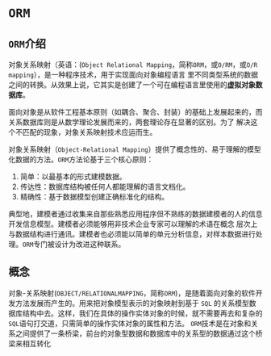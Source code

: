 # `ORM`
## `ORM`介绍
对象关系映射（英语：(`Object Relational Mapping`，简称`ORM`，或`O/RM`，或`O/R mapping`），是一种程序技术，用于实现面向对象编程语言
里不同类型系统的数据之间的转换。从效果上说，它其实是创建了一个可在编程语言里使用的**虚拟对象数据库**。

面向对象是从软件工程基本原则（如耦合、聚合、封装）的基础上发展起来的，而关系数据库则是从数学理论发展而来的，两套理论存在显著的区别。为了
解决这个不匹配的现象，对象关系映射技术应运而生。

对象关系映射（`Object-Relational Mapping`）提供了概念性的、易于理解的模型化数据的方法。`ORM`方法论基于三个核心原则：
1. 简单：以最基本的形式建模数据。 
2. 传达性：数据库结构被任何人都能理解的语言文档化。
3. 精确性：基于数据模型创建正确标准化的结构。

典型地，建模者通过收集来自那些熟悉应用程序但不熟练的数据建模者的人的信息开发信息模型。建模者必须能够用非技术企业专家可以理解的术语在概念
层次上与数据结构进行通讯。建模者也必须能以简单的单元分析信息，对样本数据进行处理。`ORM`专门被设计为改进这种联系。
## 概念
对象-关系映射(`OBJECT/RELATIONALMAPPING`，简称`ORM`)，是随着面向对象的软件开发方法发展而产生的。用来把对象模型表示的对象映射到基于
`SQL` 的关系模型数据库结构中去。这样，我们在具体的操作实体对象的时候，就不需要再去和复杂的`SQL`语句打交道，只需简单的操作实体对象的属性和方法。
`ORM`技术是在对象和关系之间提供了一条桥梁，前台的对象型数据和数据库中的关系型的数据通过这个桥梁来相互转化